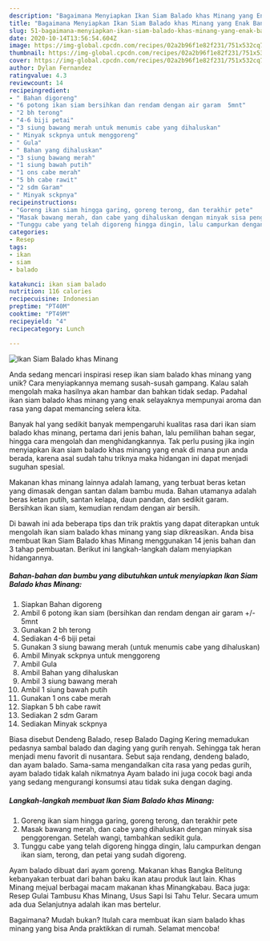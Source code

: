 ```yaml
---
description: "Bagaimana Menyiapkan Ikan Siam Balado khas Minang yang Enak Banget"
title: "Bagaimana Menyiapkan Ikan Siam Balado khas Minang yang Enak Banget"
slug: 51-bagaimana-menyiapkan-ikan-siam-balado-khas-minang-yang-enak-banget
date: 2020-10-14T13:56:54.604Z
image: https://img-global.cpcdn.com/recipes/02a2b96f1e82f231/751x532cq70/ikan-siam-balado-khas-minang-foto-resep-utama.jpg
thumbnail: https://img-global.cpcdn.com/recipes/02a2b96f1e82f231/751x532cq70/ikan-siam-balado-khas-minang-foto-resep-utama.jpg
cover: https://img-global.cpcdn.com/recipes/02a2b96f1e82f231/751x532cq70/ikan-siam-balado-khas-minang-foto-resep-utama.jpg
author: Dylan Fernandez
ratingvalue: 4.3
reviewcount: 14
recipeingredient:
- " Bahan digoreng"
- "6 potong ikan siam bersihkan dan rendam dengan air garam  5mnt"
- "2 bh terong"
- "4-6 biji petai"
- "3 siung bawang merah untuk menumis cabe yang dihaluskan"
- " Minyak sckpnya untuk menggoreng"
- " Gula"
- " Bahan yang dihaluskan"
- "3 siung bawang merah"
- "1 siung bawah putih"
- "1 ons cabe merah"
- "5 bh cabe rawit"
- "2 sdm Garam"
- " Minyak sckpnya"
recipeinstructions:
- "Goreng ikan siam hingga garing, goreng terong, dan terakhir pete"
- "Masak bawang merah, dan cabe yang dihaluskan dengan minyak sisa penggorengan. Setelah wangi, tambahkan sedikit gula."
- "Tunggu cabe yang telah digoreng hingga dingin, lalu campurkan dengan ikan siam, terong, dan petai yang sudah digoreng."
categories:
- Resep
tags:
- ikan
- siam
- balado

katakunci: ikan siam balado 
nutrition: 116 calories
recipecuisine: Indonesian
preptime: "PT40M"
cooktime: "PT49M"
recipeyield: "4"
recipecategory: Lunch

---
```



![Ikan Siam Balado khas Minang](https://img-global.cpcdn.com/recipes/02a2b96f1e82f231/751x532cq70/ikan-siam-balado-khas-minang-foto-resep-utama.jpg)

Anda sedang mencari inspirasi resep ikan siam balado khas minang yang unik? Cara menyiapkannya memang susah-susah gampang. Kalau salah mengolah maka hasilnya akan hambar dan bahkan tidak sedap. Padahal ikan siam balado khas minang yang enak selayaknya mempunyai aroma dan rasa yang dapat memancing selera kita.

Banyak hal yang sedikit banyak mempengaruhi kualitas rasa dari ikan siam balado khas minang, pertama dari jenis bahan, lalu pemilihan bahan segar, hingga cara mengolah dan menghidangkannya. Tak perlu pusing jika ingin menyiapkan ikan siam balado khas minang yang enak di mana pun anda berada, karena asal sudah tahu triknya maka hidangan ini dapat menjadi suguhan spesial.

Makanan khas minang lainnya adalah lamang, yang terbuat beras ketan yang dimasak dengan santan dalam bambu muda. Bahan utamanya adalah beras ketan putih, santan kelapa, daun pandan, dan sedikit garam. Bersihkan ikan siam, kemudian rendam dengan air bersih.


Di bawah ini ada beberapa tips dan trik praktis yang dapat diterapkan untuk mengolah ikan siam balado khas minang yang siap dikreasikan. Anda bisa membuat Ikan Siam Balado khas Minang menggunakan 14 jenis bahan dan 3 tahap pembuatan. Berikut ini langkah-langkah dalam menyiapkan hidangannya.

<!--inarticleads1-->

##### Bahan-bahan dan bumbu yang dibutuhkan untuk menyiapkan Ikan Siam Balado khas Minang:

1. Siapkan  Bahan digoreng
1. Ambil 6 potong ikan siam (bersihkan dan rendam dengan air garam +/- 5mnt
1. Gunakan 2 bh terong
1. Sediakan 4-6 biji petai
1. Gunakan 3 siung bawang merah (untuk menumis cabe yang dihaluskan)
1. Ambil  Minyak sckpnya untuk menggoreng
1. Ambil  Gula
1. Ambil  Bahan yang dihaluskan
1. Ambil 3 siung bawang merah
1. Ambil 1 siung bawah putih
1. Gunakan 1 ons cabe merah
1. Siapkan 5 bh cabe rawit
1. Sediakan 2 sdm Garam
1. Sediakan  Minyak sckpnya


Biasa disebut Dendeng Balado, resep Balado Daging Kering memadukan pedasnya sambal balado dan daging yang gurih renyah. Sehingga tak heran menjadi menu favorit di nusantara. Sebut saja rendang, dendeng balado, dan ayam balado. Sama-sama mengandalkan cita rasa yang pedas gurih, ayam balado tidak kalah nikmatnya Ayam balado ini juga cocok bagi anda yang sedang mengurangi konsumsi atau tidak suka dengan daging. 

<!--inarticleads2-->

##### Langkah-langkah membuat Ikan Siam Balado khas Minang:

1. Goreng ikan siam hingga garing, goreng terong, dan terakhir pete
1. Masak bawang merah, dan cabe yang dihaluskan dengan minyak sisa penggorengan. Setelah wangi, tambahkan sedikit gula.
1. Tunggu cabe yang telah digoreng hingga dingin, lalu campurkan dengan ikan siam, terong, dan petai yang sudah digoreng.


Ayam balado dibuat dari ayam goreng. Makanan khas Bangka Belitung kebanyakan terbuat dari bahan baku ikan atau produk laut lain. Khas Minang mejual berbagai macam makanan khas Minangkabau. Baca juga: Resep Gulai Tambusu Khas Minang, Usus Sapi Isi Tahu Telur. Secara umum ada dua Selanjutnya adalah ikan mas bertelur. 

Bagaimana? Mudah bukan? Itulah cara membuat ikan siam balado khas minang yang bisa Anda praktikkan di rumah. Selamat mencoba!
